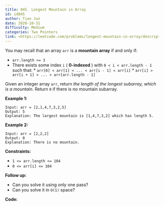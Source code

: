 ```yaml
---
title: 845. Longest Mountain in Array
id: id845
author: Tian Jun
date: 2020-10-31
difficulty: Medium
categories: Two Pointers
link: <https://leetcode.com/problems/longest-mountain-in-array/description/>
---
```


You may recall that an array `arr` is a **mountain array** if and only if:

  * `arr.length >= 3`
  * There exists some index `i` ( **0-indexed** ) with `0 < i < arr.length - 1` such that:     * `arr[0] < arr[1] < ... < arr[i - 1] < arr[i]`    * `arr[i] > arr[i + 1] > ... > arr[arr.length - 1]`

Given an integer array `arr`, return _the length of the longest subarray,
which is a mountain_. Return `0` if there is no mountain subarray.



**Example 1:**
            
	Input: arr = [2,1,4,7,3,2,5]    
	Output: 5    
	Explanation: The largest mountain is [1,4,7,3,2] which has length 5.    

**Example 2:**
            
	Input: arr = [2,2,2]    
	Output: 0    
	Explanation: There is no mountain.    



**Constraints:**

  * `1 <= arr.length <= 104`
  * `0 <= arr[i] <= 104`



**Follow up:**

  * Can you solve it using only one pass?
  * Can you solve it in `O(1)` space?


**Code:**
